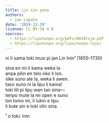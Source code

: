 ```yaml
---
title: ijo sin pona
authors:
  - jan Lapate
date: '2024-12-29'
license: CC BY-SA 4.0
sources:
  - https://liputenpo.org/pdfs/0030loje.pdf
  - https://liputenpo.org/lipu/nanpa-loje/
---
```

ni li sama toki musi pi jan Lin Inin¹ (1655–1730)

sina en mi li kama weka la  
anpa pilin en telo oko li lon.  
sike suno ale la, weka li awen.  
taso suno ni la lipu li kama!  
toki lili pi lipu wan tan sina—  
tenpo mute la mi open e suno  
lon tomo mi, li lukin e lipu  
li kute sin e toki olin sina.  

¹ o toki: Inin
